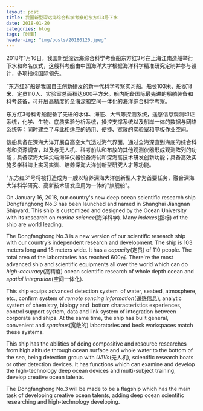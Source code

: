 ```yaml
---
layout: post
title: 我国新型深远海综合科学考察船东方红3号下水
date: 2018-01-20
categories: blog
tags: [时事]
header-img: "img/posts/20180120.jpeg"
---
```

2018年1月16日，我国新型深远海综合科学考察船东方红3号在上海江南造船举行下水和命名仪式，这艘科考船由中国海洋大学根据海洋科学精准研究定制并参与设计，多项指标国际领先。

“东方红3”船是我国自主创新研发的新一代科学考察实习船。船长103米、船宽18米、定员110人、实验室总面积达600平方米。船内配备国际最先进的船舶装备和科考装备，可开展高精度的全海深和空间一体化的海洋综合科学考察。　

东方红3号科考船配备了先进的水体、海底、大气等探测系统，遥感信息观测印证系统，化学、生物、底质实验分析系统，操控支撑系统以及船岸一体的数据与网络系统等；同时建立了与此相适应的通用、便捷、宽敞的实验室和甲板作业空间。

该船具备在深海大洋开展自高空大气透过海气界面，通过全海深直到海底的综合科考和资源调查，以及与无人机、科考船队和布放的其他观测仪器形成观测阵列的功能；具备深海大洋尖端海洋仪器设备海试和深海高技术研发创新功能；具备高效实施多学科海上实习实训、培养深海大洋创新型研究人才等功能。

"东方红3"号将被打造成为一艘以培养深海大洋创新型人才为首要任务，融合深海大洋科学研究、高新技术研发应用为一体的"旗舰船"。


On January 16, 2018, our country's new deep ocean scientific research ship Dongfanghong No.3 has been launched and named in Shanghai Jiangnan Shipyard. This ship is customized and designed by the Ocean University with its research on _marine science_(海洋科学). Many _indexes_(指标) of the ship are world leading.

The Dongfanghong No.3 is a new version of our scientific research ship with our country’s independent research and development. The ship is 103 meters long and 18 meters wide. It has a _capacity_(定员) of 110 people. The total area of the laboratories has reached 600㎡. There're the most advanced ship and scientific equipments all over the world which can do _high-accuracy_(高精度) ocean scientific research of whole depth ocean and _spatial integration_(空间一体化).

This ship equips advanced detection system  of water, seabed, atmosphere, etc., confirm system of _remote sencing information_(遥感信息), analytic system of chemistry, biology and  bottom characteristics experiences, control support system, data and link system of integration between corporate and ships. At the same time, the ship has built general, convenient and _spacious_(宽敞的) laboratories and beck workspaces match these systems.

This ship has the abilities of doing compositive and resource researches from high altitude through ocean surface and whole water to the bottom of the sea, being detection group with _UAVs_(无人机), scientific research boats or other detection devices. It has functions which can examine and develop the high-technology deep ocean devices and multi-subject training, develop creative ocean talents.

The Dongfanghong No.3 will be made to be a flagship which has the main task of developing creative ocean talents, adding deep ocean scientific researching and high-technology developing.
